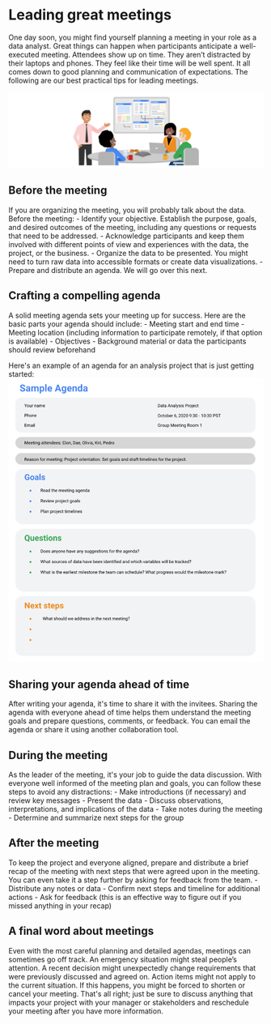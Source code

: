 # Leading great meetings

One day soon, you might find yourself planning a meeting in your role as a data analyst. Great things can happen when participants anticipate a well-executed meeting. Attendees show up on time. They aren’t distracted by their laptops and phones. They feel like their time will be well spent. It all comes down to good planning and communication of expectations. The following are our best practical tips for leading meetings.

![x](./resources/img/img-1.png)

## Before the meeting

If you are organizing the meeting, you will probably talk about the data. Before the meeting:
    - Identify your objective. Establish the purpose, goals, and desired outcomes of the meeting, including any questions or requests that need to be addressed.
    - Acknowledge participants and keep them involved with different points of view and experiences with the data, the project, or the business.
    - Organize the data to be presented. You might need to turn raw data into accessible formats or create data visualizations.
    - Prepare and distribute an agenda. We will go over this next.

## Crafting a compelling agenda

A solid meeting agenda sets your meeting up for success. Here are the basic parts your agenda should include:
    - Meeting start and end time
    - Meeting location (including information to participate remotely, if that option is available)
    - Objectives
    - Background material or data the participants should review beforehand

Here's an example of an agenda for an analysis project that is just getting started:
![x](./resources/img/img-2.png)

## Sharing your agenda ahead of time

After writing your agenda, it's time to share it with the invitees. Sharing the agenda with everyone ahead of time helps them understand the meeting goals and prepare questions, comments, or feedback. You can email the agenda or share it using another collaboration tool.

## During the meeting

As the leader of the meeting, it's your job to guide the data discussion. With everyone well informed of the meeting plan and goals, you can follow these steps to avoid any distractions:
    - Make introductions (if necessary) and review key messages
    - Present the data
    - Discuss observations, interpretations, and implications of the data
    - Take notes during the meeting
    - Determine and summarize next steps for the group

## After the meeting

To keep the project and everyone aligned, prepare and distribute a brief recap of the meeting with next steps that were agreed upon in the meeting. You can even take it a step further by asking for feedback from the team.
    - Distribute any notes or data
    - Confirm next steps and timeline for additional actions
    - Ask for feedback (this is an effective way to figure out if you missed anything in your recap)

## A final word about meetings

Even with the most careful planning and detailed agendas, meetings can sometimes go off track. An emergency situation might steal people’s attention. A recent decision might unexpectedly change requirements that were previously discussed and agreed on. Action items might not apply to the current situation. If this happens, you might be forced to shorten or cancel your meeting. That's all right; just be sure to discuss anything that impacts your project with your manager or stakeholders and reschedule your meeting after you have more information. 
